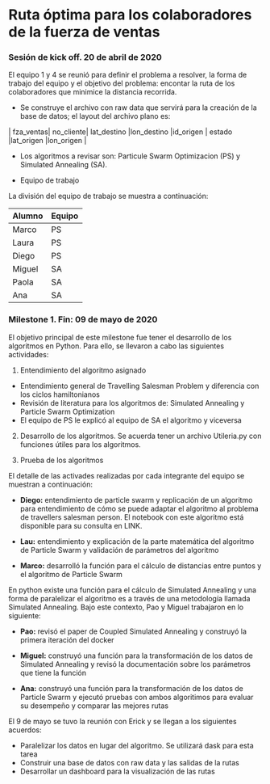 Ruta óptima para los colaboradores de la fuerza de ventas
==============================

### Sesión de kick off. 20 de abril de 2020

El equipo 1 y 4 se reunió para definir el problema a resolver, la forma de trabajo del equipo y 
el objetivo del problema: encontar la ruta de los colaboradores que minimice la distancia recorrida.

+ Se construye el archivo con raw data que servirá para la creación de la base de datos; el layout del archivo plano es:

| fza_ventas| no_cliente| lat_destino |lon_destino |id_origen | estado |lat_origen |lon_origen |

+ Los algoritmos a revisar son: Particule Swarm Optimizacion (PS) y Simulated Annealing (SA).

+ Equipo de trabajo

La división del equipo de trabajo se muestra a continuación:

| Alumno | Equipo |
|--------|--------|
| Marco  | PS |
| Laura | PS |
| Diego | PS |
| Miguel | SA |
| Paola | SA |
| Ana   | SA |


### Milestone 1. Fin: 09 de mayo de 2020

El objetivo principal de este milestone fue tener el desarrollo de los algoritmos en Python. Para ello, se llevaron a cabo las siguientes actividades: 

1. Entendimiento del algoritmo asignado 

- Entendimiento general de Travelling Salesman Problem y diferencia con los ciclos hamiltonianos
- Revisión de literatura para los algoritmos de: Simulated Annealing y Particle Swarm Optimization
- El equipo de PS le explicó al equipo de SA el algoritmo y viceversa
  
2. Desarrollo de los algoritmos. Se acuerda tener un archivo Utileria.py con funciones útiles para los algoritmos. 

3. Prueba de los algoritmos

El detalle de las activades realizadas por cada integrante del equipo se muestran a continuación: 

+ **Diego:** entendimiento de particle swarm y replicación de un algoritmo para entendimiento de cómo se puede 
adaptar el algoritmo al problema de travellers salesman person. El notebook con este algoritmo está disponible para su consulta en LINK.

+ **Lau:** entendimiento y explicación de la parte matemática del algoritmo de Particle Swarm y validación de parámetros del algoritmo 

+ **Marco:** desarrolló la función para el cálculo de distancias entre puntos y el algoritmo de Particle Swarm

En python existe una función para el cálculo de Simulated Annealing y una forma de paralelizar el algoritmo es a través de una metodología llamada
Simulated Annealing. Bajo este contexto, Pao y Miguel trabajaron en lo siguiente: 

+ **Pao:** revisó el paper de Coupled Simulated Annealing y construyó la primera iteración del docker 

+ **Miguel:** construyó una función para la transformación de los datos de Simulated Annealing y revisó 
la documentación sobre los parámetros que tiene la función

+ **Ana:** construyó una función para la transformación de los datos de Particle Swarm y ejecutó pruebas con 
ambos algoritimos para evaluar su desempeño y comparar las mejores rutas

	
El 9 de mayo se tuvo la reunión con Erick y se llegan a los siguientes acuerdos: 
+ Paralelizar los datos en lugar del algoritmo. Se utilizará dask para esta tarea
+ Construir una base de datos con raw data y las salidas de la rutas
+ Desarrollar un dashboard para la visualización de las rutas
